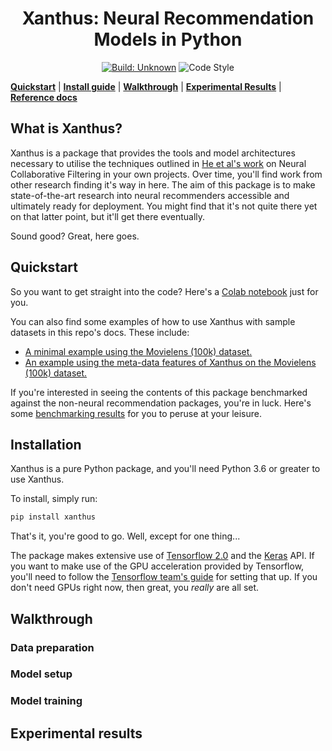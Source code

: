 <h1 align="center">Xanthus: Neural Recommendation Models in Python</h1>

<p align="center">
<a href="https://github.com/markdouthwaite/xanthus/actions"><img alt="Build: Unknown" src="https://github.com/markdouthwaite/xanthus/workflows/Build/badge.svg"></a>
<img alt="Code Style" src="https://img.shields.io/badge/code%20style-black-000000.svg">
</p>

[**Quickstart**](#quickstart)
| [**Install guide**](#installation)
| [**Walkthrough**](#walkthrough)
| [**Experimental Results**](#experimental-results)
| [**Reference docs**]()

## What is Xanthus?

Xanthus is a package that provides the tools and model architectures necessary to 
utilise the techniques outlined in [He et al's work]() on Neural Collaborative Filtering in 
your own projects. Over time, you'll find work from other research finding it's way in
here. The aim of this package is to make state-of-the-art research into neural 
recommenders accessible and ultimately ready for deployment. You might find that it's 
not quite there yet on that latter point, but it'll get there eventually.

Sound good? Great, here goes.

## Quickstart

So you want to get straight into the code? Here's a [Colab notebook]() just for you.

You can also find some examples of how to use Xanthus with sample datasets in this
repo's docs. These include:

* [A minimal example using the Movielens (100k) dataset.]()
* [An example using the meta-data features of Xanthus on the Movielens (100k) dataset.]()

If you're interested in seeing the contents of this package benchmarked against the 
non-neural recommendation packages, you're in luck. Here's some [benchmarking results]() 
for you to peruse at your leisure.

## Installation

Xanthus is a pure Python package, and you'll need Python 3.6 or greater to use Xanthus.

To install, simply run:

```bash
pip install xanthus
```

That's it, you're good to go. Well, except for one thing...

The package makes extensive use of [Tensorflow 2.0]() and the [Keras]() API. If
you want to make use of the GPU acceleration provided by Tensorflow, you'll need to 
follow the [Tensorflow team's guide]() for setting that up. If you don't need GPUs
right now, then great, you _really_ are all set.

## Walkthrough

### Data preparation

### Model setup

### Model training

## Experimental results
